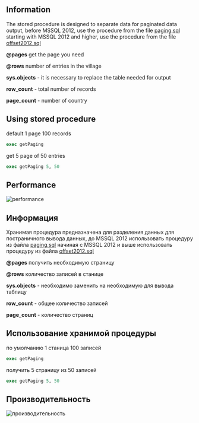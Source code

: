 ## Information

The stored procedure is designed to separate data for paginated data output,
before MSSQL 2012, use the procedure from the file [paging.sql](https://github.com/itNasyrov/SQL-Server-Samples/blob/master/paging/paging.sql)
starting with MSSQL 2012 and higher, use the procedure from the file [offset2012.sql](https://github.com/itNasyrov/SQL-Server-Samples/blob/master/paging/offset2012)
  
**@pages** get the page you need
  
**@rows** number of entries in the village
  
**sys.objects** - it is necessary to replace the table needed for output
  
**row_count** - total number of records
  
**page_count** - number of country
  
## Using stored procedure
  
default 1 page 100 records
  
```sql 
exec getPaging 
```
  
get 5 page of 50 entries
  
```sql 
exec getPaging 5, 50 
```

## Performance

![performance](https://i.snag.gy/zDBZYW.jpg)
  

## Информация

Хранимая процедура предназначена для разделения данных для постраничного вывода данных,
до MSSQL 2012 использовать процедуру из файла [paging.sql](https://github.com/itNasyrov/SQL-Server-Samples/blob/master/paging/paging.sql)
начиная с MSSQL 2012 и выше использовать процедуру из файла [offset2012.sql](https://github.com/itNasyrov/SQL-Server-Samples/blob/master/paging/offset2012) 

**@pages** получить необходимую страницу

**@rows** количество записей в станице

**sys.objects** - необходимо заменить на необходимую для вывода таблицу

**row_count** - общее количество записей

**page_count** - количество страниц

## Использование хранимой процедуры

по умолчанию 1 станица 100 записей
```sql 
exec getPaging 
```

получить 5 страницу из 50 записей
```sql 
exec getPaging 5, 50 
```

## Производительность

![производительность](https://i.snag.gy/zDBZYW.jpg)

